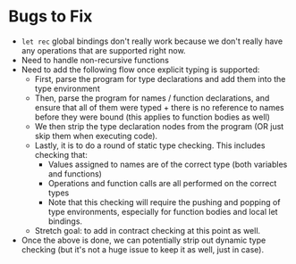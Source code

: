 # Bugs to Fix

- `let rec` global bindings don't really work because we don't really have any operations that are supported right now.
- Need to handle non-recursive functions
- Need to add the following flow once explicit typing is supported:
  - First, parse the program for type declarations and add them into the type environment
  - Then, parse the program for names / function declarations, and ensure that all of them were typed + there is no reference to names before they were bound (this applies to function bodies as well)
  - We then strip the type declaration nodes from the program (OR just skip them when executing code).
  - Lastly, it is to do a round of static type checking. This includes checking that:
    - Values assigned to names are of the correct type (both variables and functions)
    - Operations and function calls are all performed on the correct types
    - Note that this checking will require the pushing and popping of type environments, especially for function bodies and local let bindings.
  - Stretch goal: to add in contract checking at this point as well.
- Once the above is done, we can potentially strip out dynamic type checking (but it's not a huge issue to keep it as well, just in case).
